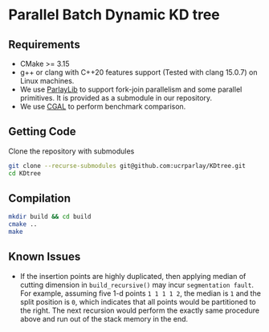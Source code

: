 # Parallel Batch Dynamic KD tree

Requirements
--------
+ CMake >= 3.15 
+ g++ or clang with C++20 features support (Tested with clang 15.0.7) on Linux machines.
+ We use [ParlayLib](https://github.com/cmuparlay/parlaylib) to support fork-join parallelism and some parallel primitives. It is provided as a submodule in our repository. 
+ We use [CGAL](https://www.cgal.org/index.html) to perform benchmark comparison.

Getting Code
--------
Clone the repository with submodules
```bash
git clone --recurse-submodules git@github.com:ucrparlay/KDtree.git
cd KDtree
```
Compilation
--------
```bash
mkdir build && cd build
cmake ..
make
```
Known Issues
--------
- If the insertion points are highly duplicated, then applying median of cutting dimension in `build_recursive()` may incur `segmentation fault`. For example, assuming five 1-d points `1 1 1 1 2`, the median is `1` and the split position is `0`, which indicates that all points would be partitioned to the right. The next recursion would perform the exactly same procedure above and run out of the stack memory in the end. 


